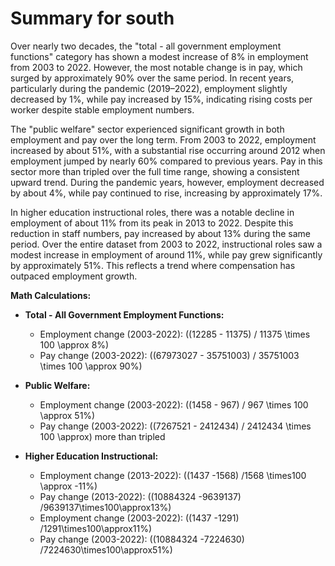 # Summary for south

Over nearly two decades, the "total - all government employment functions" category has shown a modest increase of 8% in employment from 2003 to 2022. However, the most notable change is in pay, which surged by approximately 90% over the same period. In recent years, particularly during the pandemic (2019–2022), employment slightly decreased by 1%, while pay increased by 15%, indicating rising costs per worker despite stable employment numbers.

The "public welfare" sector experienced significant growth in both employment and pay over the long term. From 2003 to 2022, employment increased by about 51%, with a substantial rise occurring around 2012 when employment jumped by nearly 60% compared to previous years. Pay in this sector more than tripled over the full time range, showing a consistent upward trend. During the pandemic years, however, employment decreased by about 4%, while pay continued to rise, increasing by approximately 17%.

In higher education instructional roles, there was a notable decline in employment of about 11% from its peak in 2013 to 2022. Despite this reduction in staff numbers, pay increased by about 13% during the same period. Over the entire dataset from 2003 to 2022, instructional roles saw a modest increase in employment of around 11%, while pay grew significantly by approximately 51%. This reflects a trend where compensation has outpaced employment growth.

**Math Calculations:**

- **Total - All Government Employment Functions:**
  - Employment change (2003-2022): \((12285 - 11375) / 11375 \times 100 \approx 8\%\)
  - Pay change (2003-2022): \((67973027 - 35751003) / 35751003 \times 100 \approx 90\%\)
  
- **Public Welfare:**
  - Employment change (2003-2022): \((1458 - 967) / 967 \times 100 \approx 51\%\)
  - Pay change (2003-2022): \((7267521 - 2412434) / 2412434 \times 100 \approx\) more than tripled

- **Higher Education Instructional:**
   - Employment change (2013-2022): \((1437 -1568) /1568 \times100 \approx -11\%\)
   - Pay change (2013-2022): \((10884324 -9639137) /9639137\times100\approx13\%\)
   - Employment change (2003-2022): \((1437 -1291) /1291\times100\approx11\%\)
   - Pay change (2003-2022): \((10884324 -7224630) /7224630\times100\approx51\%\)